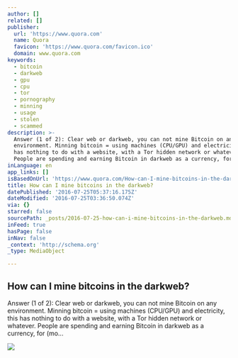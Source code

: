 ```yaml
---
author: []
related: []
publisher:
  url: 'https://www.quora.com'
  name: Quora
  favicon: 'https://www.quora.com/favicon.ico'
  domain: www.quora.com
keywords:
  - bitcoin
  - darkweb
  - gpu
  - cpu
  - tor
  - pornography
  - minning
  - usage
  - stolen
  - scammed
description: >-
  Answer (1 of 2): Clear web or darkweb, you can not mine Bitcoin on any
  environment. Minning bitcoin = using machines (CPU/GPU) and electricity, this
  has nothing to do with a website, with a Tor hidden network or whatever.
  People are spending and earning Bitcoin in darkweb as a currency, for (mo...
inLanguage: en
app_links: []
isBasedOnUrl: 'https://www.quora.com/How-can-I-mine-bitcoins-in-the-darkweb'
title: How can I mine bitcoins in the darkweb?
datePublished: '2016-07-25T05:37:16.175Z'
dateModified: '2016-07-25T03:36:50.074Z'
via: {}
starred: false
sourcePath: _posts/2016-07-25-how-can-i-mine-bitcoins-in-the-darkweb.md
inFeed: true
hasPage: false
inNav: false
_context: 'http://schema.org'
_type: MediaObject

---
```

<article style=""><h1>How can I mine bitcoins in the darkweb?</h1><p>Answer (1 of 2): Clear web or darkweb, you can not mine Bitcoin on any environment. Minning bitcoin = using machines (CPU/GPU) and electricity, this has nothing to do with a website, with a Tor hidden network or whatever. People are spending and earning Bitcoin in darkweb as a currency, for (mo...</p><img src="https://qsf.ec.quoracdn.net/-images.new_grid.fb_share_default.pnge6dde9cfa6e03c43.png" /></article>